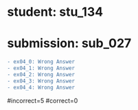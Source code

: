 # student: stu_134
# submission: sub_027

```diff
- ex04_0: Wrong Answer
- ex04_1: Wrong Answer
- ex04_2: Wrong Answer
- ex04_3: Wrong Answer
- ex04_4: Wrong Answer
```
#incorrect=5
#correct=0
